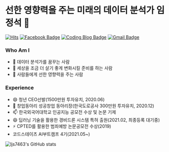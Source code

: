 # 선한 영향력을 주는 미래의 데이터 분석가 임정석 👋
[![Hits](https://hits.seeyoufarm.com/api/count/incr/badge.svg?url=https%3A%2F%2Fgithub.com%2Fljs7463&count_bg=%23DD727D&title_bg=%23CD3939&icon=&icon_color=%23CF9494&title=visit&edge_flat=false)](https://hits.seeyoufarm.com) [![Facebook Badge](https://img.shields.io/badge/-Facebook-1877f2?logo=facebook&logoColor=white&link={https://www.facebook.com/profile.php?id=100003668046363})]({https://www.facebook.com/profile.php?id=100003668046363})  [![Coding Blog Badge](http://img.shields.io/badge/-StudyBlog-green?style=round-square&logo=naver&link=https://blog.naver.com/ljs7463)](https://blog.naver.com/ljs7463) [![Gmail Badge](https://img.shields.io/badge/Gmail-D14836?style=flat&logo=Gmail&logoColor=white)](mailto:nevergiveup7463@gmail.com)

### Who Am I
- 🔭 데이터 분석가를 꿈꾸는 사람
- 🌱 세상을 조금 더 살기 좋게 변화시킬 준비를 하는 사람
- 👯 사람들에게 선한 영향력을 주는 사람

### Experience
- 😄 청년 CEO선발(1500만원 투자유치, 2020.06)
- 💬 창업동아리 성공창업 동아리장(한국도로공사 300만원 투자유치, 2020.12)
- 📫 한국외국어대학교 인공지능 공모전 수상 및 논문 기제
- 😄 딥러닝 기술을 활용한 경비드론 시스템 특허 출원(2021.02, 최종등록 대기중) 
- ⚡ CPTED를 활용한 범죄예방 논문공모전 수상(2019)
- 코드스테이츠 AI부트캠프 4기(2021.05~)









![ljs7463's GitHub stats](https://github-readme-stats.vercel.app/api?username=ljs7463&show_icons=true&theme=radical)

